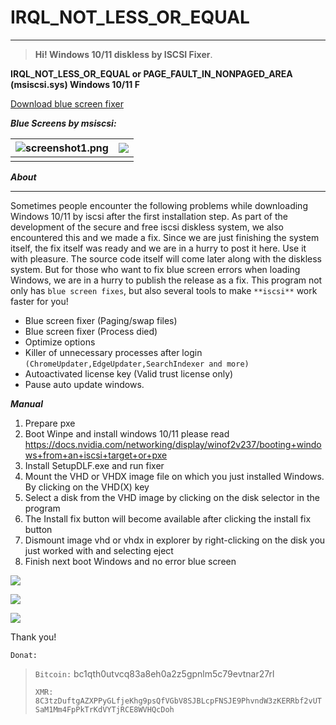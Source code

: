 # **IRQL_NOT_LESS_OR_EQUAL**

------

> **Hi! Windows 10/11 diskless by ISCSI Fixer**.

**IRQL_NOT_LESS_OR_EQUAL or PAGE_FAULT_IN_NONPAGED_AREA (msiscsi.sys) Windows 10/11 F**

[Download blue screen fixer ](https://github.com/windisklessfree/IRQ_NOT_LESS_OR_EQUAL/releases)

***Blue Screens by msiscsi:***

| ![screenshot1.png](https://github.com/windisklessfree/IRQ_NOT_LESS_OR_EQUAL/blob/main/irql-error-image-768x576.jpg?raw=true) | ![](https://github.com/windisklessfree/IRQ_NOT_LESS_OR_EQUAL/blob/main/mhrgC.jpg?raw=true) |
| ------------------------------------------------------------ | ------------------------------------------------------------ |
|                                                              |                                                              |

***About***

------

Sometimes people encounter the following problems while downloading Windows 10/11 by iscsi after the first installation step. As part of the development of the secure and free iscsi diskless system, we also encountered this and we made a fix. Since we are just finishing the system itself, the fix itself was ready and we are in a hurry to post it here. Use it with pleasure. The source code itself will come later along with the diskless system. But for those who want to fix blue screen errors when loading Windows, we are in a hurry to publish the release as a fix. This program not only has `blue screen fixes`, but also several tools to make `**iscsi**` work faster for you!

- Blue screen fixer (Paging/swap files)
- Blue screen fixer (Process died)
- Optimize options
- Killer of unnecessary processes after login `(ChromeUpdater,EdgeUpdater,SearchIndexer and more)`
- Autoactivated license key (Valid trust license only)
- Pause auto update windows.

***Manual***

1. Prepare pxe
2. Boot Winpe and install windows 10/11 please read https://docs.nvidia.com/networking/display/winof2v237/booting+windows+from+an+iscsi+target+or+pxe
3. Install SetupDLF.exe and run fixer
4. Mount the VHD or VHDX image file on which you just installed Windows. By clicking on the VHD(X) key
5. Select a disk from the VHD image by clicking on the disk selector in the program
6. The Install fix button will become available after clicking the install fix button
7. Dismount image vhd or vhdx in explorer by right-clicking on the disk you just worked with and selecting eject
8. Finish next boot Windows and no error blue screen

![](https://github.com/windisklessfree/IRQ_NOT_LESS_OR_EQUAL/blob/main/screenshot1.png?raw=true)

![](https://github.com/windisklessfree/IRQ_NOT_LESS_OR_EQUAL/blob/main/screenshot2.png?raw=true)

![](https://github.com/windisklessfree/IRQ_NOT_LESS_OR_EQUAL/blob/main/screenshot3.png?raw=true)

Thank you!

`Donat:`

> `Bitcoin:` bc1qth0utvcq83a8eh0a2z5gpnlm5c79evtnar27rl
>
> `XMR: 8C3tzDuftgAZXPPyGLfjeKhg9psQfVGbV8SJBLcpFNSJE9PhvndW3zKERRbf2vUTSaM1Mm4FpPkTrKdVYTjRCE8WVHQcDoh`
